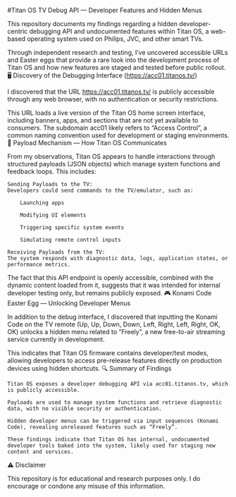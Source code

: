 #Titan OS TV Debug API — Developer Features and Hidden Menus

This repository documents my findings regarding a hidden developer-centric debugging API and undocumented features within Titan OS, a web-based operating system used on Philips, JVC, and other smart TVs.

Through independent research and testing, I’ve uncovered accessible URLs and Easter eggs that provide a rare look into the development process of Titan OS and how new features are staged and tested before public rollout.
🖥️ Discovery of the Debugging Interface (https://acc01.titanos.tv/)

I discovered that the URL https://acc01.titanos.tv/ is publicly accessible through any web browser, with no authentication or security restrictions.

This URL loads a live version of the Titan OS home screen interface, including banners, apps, and sections that are not yet available to consumers. The subdomain acc01 likely refers to “Access Control”, a common naming convention used for development or staging environments.
📨 Payload Mechanism — How Titan OS Communicates

From my observations, Titan OS appears to handle interactions through structured payloads (JSON objects) which manage system functions and feedback loops. This includes:

    Sending Payloads to the TV:
    Developers could send commands to the TV/emulator, such as:

        Launching apps

        Modifying UI elements

        Triggering specific system events

        Simulating remote control inputs

    Receiving Payloads from the TV:
    The system responds with diagnostic data, logs, application states, or performance metrics.

The fact that this API endpoint is openly accessible, combined with the dynamic content loaded from it, suggests that it was intended for internal developer testing only, but remains publicly exposed.
🎮 Konami Code Easter Egg — Unlocking Developer Menus

In addition to the debug interface, I discovered that inputting the Konami Code on the TV remote (Up, Up, Down, Down, Left, Right, Left, Right, OK, OK) unlocks a hidden menu related to “Freely”, a new free-to-air streaming service currently in development.

This indicates that Titan OS firmware contains developer/test modes, allowing developers to access pre-release features directly on production devices using hidden shortcuts.
🔍 Summary of Findings

    Titan OS exposes a developer debugging API via acc01.titanos.tv, which is publicly accessible.

    Payloads are used to manage system functions and retrieve diagnostic data, with no visible security or authentication.

    Hidden developer menus can be triggered via input sequences (Konami Code), revealing unreleased features such as “Freely”.

    These findings indicate that Titan OS has internal, undocumented developer tools baked into the system, likely used for staging new content and services.

⚠️ Disclaimer

This repository is for educational and research purposes only.
I do encourage or condone any misuse of this information.
